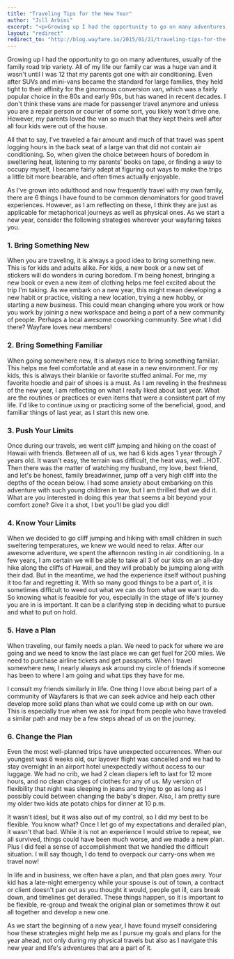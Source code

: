 ```yaml
---
title: "Traveling Tips for the New Year"
author: "Jill Arbini"
excerpt: "<p>Growing up I had the opportunity to go on many adventures, usually of the family road trip variety. All of my life our family car was a huge van and it wasn't until I was 12 that my parents got one with air conditioning. Even after SUVs and mini-vans became the standard for large families, they held tight to their affinity for the ginormous conversion van, which was a fairly popular choice in the 80s and early 90s, but has waned in recent decades. I don't think these vans are made for passenger travel anymore and unless you are a repair person or courier of some sort, you likely won't drive one. However, my parents loved the van so much that they kept theirs well after all four kids were out of the house.</p>"
layout: "redirect"
redirect_to: "http://blog.wayfare.io/2015/01/21/traveling-tips-for-the-new-year/"
---
```


Growing up I had the opportunity to go on many adventures, usually of the family road trip variety. All of my life our family car was a huge van and it wasn't until I was 12 that my parents got one with air conditioning. Even after SUVs and mini-vans became the standard for large families, they held tight to their affinity for the ginormous conversion van, which was a fairly popular choice in the 80s and early 90s, but has waned in recent decades. I don't think these vans are made for passenger travel anymore and unless you are a repair person or courier of some sort, you likely won't drive one. However, my parents loved the van so much that they kept theirs well after all four kids were out of the house.

All that to say, I've traveled a fair amount and much of that travel was spent logging hours in the back seat of a large van that did not contain air conditioning. So, when given the choice between hours of boredom in sweltering heat, listening to my parents' books on tape, or finding a way to occupy myself, I became fairly adept at figuring out ways to make the trips a little bit more bearable, and often times actually enjoyable.

As I've grown into adulthood and now frequently travel with my own family, there are 6 things I have found to be common denominators for good travel experiences. However, as I am reflecting on these, I think they are just as applicable for metaphorical journeys as well as physical ones. As we start a new year, consider the following strategies wherever your wayfaring takes you.

### 1. Bring Something New

When you are traveling, it is always a good idea to bring something new. This is for kids and adults alike. For kids, a new book or a new set of stickers will do wonders in curing boredom. I'm being honest, bringing a new book or even a new item of clothing helps me feel excited about the trip I'm taking.  As we embark on a new year, this might mean developing a new habit or practice, visiting a new location, trying a new hobby, or starting a new business. This could mean changing where you work or how you work by joining a new workspace and being a part of a new community of people. Perhaps a local awesome coworking community. See what I did there? Wayfare loves new members!

### 2. Bring Something Familiar

When going somewhere new, it is always nice to bring something familiar. This helps me feel comfortable and at ease in a new environment. For my kids, this is always their blankie or favorite stuffed animal. For me, my favorite hoodie and pair of shoes is a must. As I am reveling in the freshness of the new year, I am reflecting on what I really liked about last year. What are the routines or practices or even items that were a consistent part of my life. I'd like to continue using or practicing some of the beneficial, good, and familiar things of last year, as I start this new one.

### 3. Push Your Limits

Once during our travels, we went cliff jumping and hiking on the coast of Hawaii with friends. Between all of us, we had 6 kids ages 1 year through 7 years old. It wasn't easy, the terrain was difficult, the heat was, well...HOT. Then there was the matter of watching my husband, my love, best friend, and let's be honest, family breadwinner, jump off a very high cliff into the depths of the ocean below. I had some anxiety about embarking on this adventure with such young children in tow, but I am thrilled that we did it. What are you interested in doing this year that seems a bit beyond your comfort zone? Give it a shot, I bet you'll be glad you did!

### 4. Know Your Limits

When we decided to go cliff jumping and hiking with small children in such sweltering temperatures, we knew we would need to relax. After our awesome adventure, we spent the afternoon resting in air conditioning. In a few years, I am certain we will be able to take all 3 of our kids on an all-day hike along the cliffs of Hawaii, and they will probably be jumping along with their dad. But in the meantime, we had the experience itself without pushing it too far and regretting it. With so many good things to be a part of, it is sometimes difficult to weed out what we can do from what we want to do. So knowing what is feasible for you, especially in the stage of life's journey you are in is important. It can be a clarifying step in deciding what to pursue and what to put on hold.

### 5. Have a Plan

When traveling, our family needs a plan. We need to pack for where we are going and we need to know the last place we can get fuel for 200 miles. We need to purchase airline tickets and get passports. When I travel somewhere new, I nearly always ask around my circle of friends if someone has been to where I am going and what tips they have for me.

I consult my friends similarly in life. One thing I love about being part of a community of Wayfarers is that we can seek advice and help each other develop more solid plans than what we could come up with on our own. This is especially true when we ask for input from people who have traveled a similar path and may be a few steps ahead of us on the journey.

### 6. Change the Plan

Even the most well-planned trips have unexpected occurrences. When our youngest was 6 weeks old, our layover flight was cancelled and we had to stay overnight in an airport hotel unexpectedly without access to our luggage. We had no crib, we had 2 clean diapers left to last for 12 more hours, and no clean changes of clothes for any of us. My version of flexibility that night was sleeping in jeans and trying to go as long as I possibly could between changing the baby's diaper. Also, I am pretty sure my older two kids ate potato chips for dinner at 10 p.m.

It wasn't ideal, but it was also out of my control, so I did my best to be flexible. You know what? Once I let go of my expectations and derailed plan, it wasn't that bad. While it is not an experience I would strive to repeat, we all survived, things could have been much worse, and we made a new plan. Plus I did feel a sense of accomplishment that we handled the difficult situation. I will say though, I do tend to overpack our carry-ons when we travel now!

In life and in business, we often have a plan, and that plan goes awry. Your kid has a late-night emergency while your spouse is out of town, a contract or client doesn't pan out as you thought it would, people get ill, cars break down, and timelines get derailed. These things happen, so it is important to be flexible, re-group and tweak the original plan or sometimes throw it out all together and develop a new one.

As we start the beginning of a new year, I have found myself considering how these strategies might help me as I pursue my goals and plans for the year ahead, not only during my physical travels but also as I navigate this new year and life's adventures that are a part of it.
